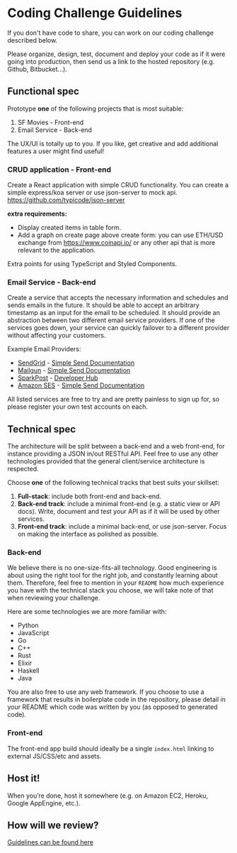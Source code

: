 Coding Challenge Guidelines
===========================

If you don't have code to share, you can work on our coding challenge described
below. 

Please organize, design, test, document and deploy your code as if it were
going into production, then send us a link to the hosted repository (e.g.
Github, Bitbucket...).

Functional spec
---------------

Prototype **one** of the following projects that is most suitable:

1. SF Movies - Front-end
2. Email Service - Back-end

The UX/UI is totally up to you. If you like, get creative and add additional
features a user might find useful!


### CRUD application - Front-end

Create a React application with simple CRUD functionality. 
You can create a simple express/koa server or use json-server to mock api. https://github.com/typicode/json-server 

**extra requirements:**
 * Display created items in table form. 
 * Add a graph on create page above create form: you can use ETH/USD exchange from https://www.coinapi.io/ or any other api that is more relevant to the application. 

Extra points for using TypeScript and Styled Components.

### Email Service - Back-end

Create a service that accepts the necessary information and schedules and sends emails in the future. 
It should be able to accept an arbitrary timestamp as an input for the email to be scheduled.
It should provide an abstraction between two different email service providers.
If one of the services goes down, your service can quickly failover to
a different provider without affecting your customers.

Example Email Providers:

* [SendGrid](https://sendgrid.com/user/signup) - [Simple Send Documentation](https://sendgrid.com/docs/API_Reference/Web_API/mail.html)
* [Mailgun](http://www.mailgun.com) - [Simple Send Documentation](http://documentation.mailgun.com/quickstart.html#sending-messages)
* [SparkPost](https://www.sparkpost.com/) - [Developer Hub](https://developers.sparkpost.com/)
* [Amazon SES](http://aws.amazon.com/ses/) - [Simple Send Documentation](http://docs.aws.amazon.com/ses/latest/APIReference/API_SendEmail.html)

All listed services are free to try and are pretty painless to sign up for, so
please register your own test accounts on each.

Technical spec
--------------

The architecture will be split between a back-end and a web front-end, for
instance providing a JSON in/out RESTful API. Feel free to use any other
technologies provided that the general client/service architecture is
respected.

Choose **one** of the following technical tracks that best suits your skillset:

1. **Full-stack**: include both front-end and back-end.
2. **Back-end track**: include a minimal front-end (e.g. a static view or API
   docs). Write, document and test your API as if it will be used by other
   services.
3. **Front-end track**: include a minimal back-end, or use json-server.
Focus on making the interface as polished as possible.

### Back-end

We believe there is no one-size-fits-all technology. Good engineering is about
using the right tool for the right job, and constantly learning about them.
Therefore, feel free to mention in your `README` how much experience you have
with the technical stack you choose, we will take note of that when reviewing
your challenge.

Here are some technologies we are more familiar with:

* Python
* JavaScript
* Go
* C++
* Rust
* Elixir
* Haskell
* Java

You are also free to use any web framework. If you choose to use a framework
that results in boilerplate code in the repository, please detail in your
README which code was written by you (as opposed to generated code).

### Front-end

The front-end app build should ideally be a single `index.html`
linking to external JS/CSS/etc and assets.

Host it!
--------

When you’re done, host it somewhere (e.g. on Amazon EC2, Heroku, Google AppEngine, etc.).

How will we review?
-------------------

[Guidelines can be found here](https://github.com/uber/coding-challenge-tools/blob/master/README.md)
